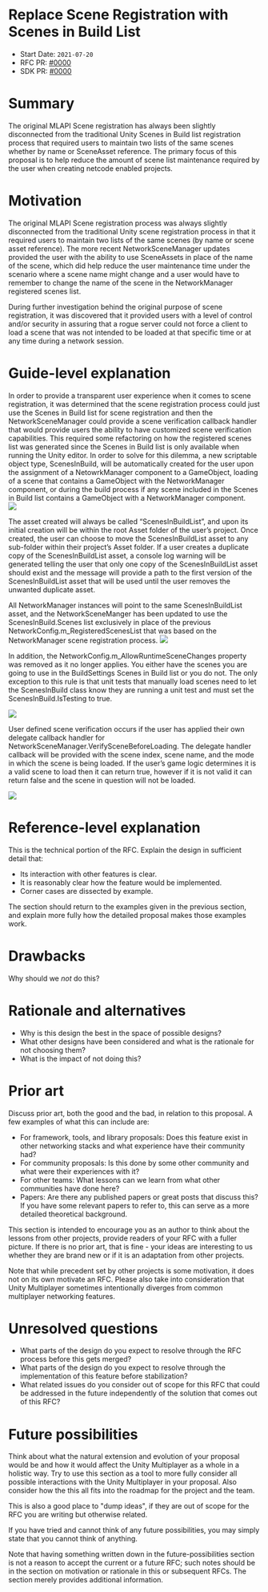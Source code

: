 # Replace Scene Registration with Scenes in Build List
[feature]: #feature

- Start Date: `2021-07-20`
- RFC PR: [#0000](https://github.com/Unity-Technologies/com.unity.multiplayer.rfcs/pull/0000)
- SDK PR: [#0000](https://github.com/Unity-Technologies/com.unity.multiplayer.mlapi/pull/0000)

# Summary
[summary]: #summary

The original MLAPI Scene registration has always been slightly disconnected from the traditional Unity Scenes in Build list registration process that required users to maintain two lists of the same scenes whether by name or SceneAsset reference.  The primary focus of this proposal is to help reduce the amount of scene list maintenance required by the user when creating netcode enabled projects.

# Motivation
[motivation]: #motivation

The original MLAPI Scene registration process was always slightly disconnected from the traditional Unity scene registration process in that it required users to maintain two lists of the same scenes (by name or scene asset reference).  The more recent NetworkSceneManager updates provided the user with the ability to use SceneAssets in place of the name of the scene, which did help reduce the user maintenance time under the scenario where a scene name might change and a user would have to remember to change the name of the scene in the NetworkManager registered scenes list.  

During further investigation behind the original purpose of scene registration, it was discovered that it provided users with a level of control and/or security in assuring that a rogue server could not force a client to load a scene that was not intended to be loaded at that specific time or at any time during a network session.


# Guide-level explanation
[guide-level-explanation]: #guide-level-explanation

In order to provide a transparent user experience when it comes to scene registration, it was determined that the scene registration process could just use the Scenes in Build list for scene registration and then the NetworkSceneManager could provide a scene verification callback handler that would provide users the ability to have customized scene verification capabilities.
This required some refactoring on how the registered scenes list was generated since the Scenes in Build list is only available when running the Unity editor.  In order to solve for this dilemma, a new scriptable object type, ScenesInBuild, will be automatically created for the user upon the assignment of a NetowrkManager component to a GameObject, loading of a scene that contains a GameObject with the NetworkManager component, or during the build process if any scene included in the Scenes in Build list contains a GameObject with a NetworkManager component.  
![](0000-remove-sceneregistration/rem-sceneregistration-1.png)

The asset created will always be called “ScenesInBuildList”, and upon its initial creation will be within the root Asset folder of the user’s project.  Once created, the user can choose to move the ScenesInBuildList asset to any sub-folder within their project’s Asset folder.  If a user creates a duplicate copy of the ScenesInBuildList asset, a console log warning will be generated telling the user that only one copy of the ScenesInBuildList asset should exist and the message will provide a path to the first version of the ScenesInBuildList asset that will be used until the user removes the unwanted duplicate asset.

All NetworkManager instances will point to the same ScenesInBuildList asset, and the NetworkSceneManger has been updated to use the ScenesInBuild.Scenes list exclusively in place of the previous NetworkConfig.m_RegisteredScenesList that was based on the NetworkManager scene registration process.
![](0000-remove-sceneregistration/rem-sceneregistration-2.png)

In addition, the NetworkConfig.m_AllowRuntimeSceneChanges property was removed as it no longer applies.  You either have the scenes you are going to use in the BuildSettings Scenes in Build list or you do not.  The only exception to this rule is that unit tests that manually load scenes need to let the ScenesInBuild class know they are running a unit test and must set the ScenesInBuild.IsTesting to true.

![](0000-remove-sceneregistration/rem-sceneregistration-3.png)

User defined scene verification occurs if the user has applied their own delegate callback handler for NetworkSceneManager.VerifySceneBeforeLoading.  The delegate handler callback will be provided with the scene index, scene name, and the mode in which the scene is being loaded.  If the user’s game logic determines it is a valid scene to load then it can return true, however if it is not valid it can return false and the scene in question will not be loaded.  

![](0000-remove-sceneregistration/rem-sceneregistration-4.png)


# Reference-level explanation
[reference-level-explanation]: #reference-level-explanation

This is the technical portion of the RFC. Explain the design in sufficient detail that:

- Its interaction with other features is clear.
- It is reasonably clear how the feature would be implemented.
- Corner cases are dissected by example.

The section should return to the examples given in the previous section, and explain more fully how the detailed proposal makes those examples work.

# Drawbacks
[drawbacks]: #drawbacks

Why should we _not_ do this?

# Rationale and alternatives
[rationale-and-alternatives]: #rationale-and-alternatives

- Why is this design the best in the space of possible designs?
- What other designs have been considered and what is the rationale for not choosing them?
- What is the impact of not doing this?

# Prior art
[prior-art]: #prior-art

Discuss prior art, both the good and the bad, in relation to this proposal. A few examples of what this can include are:

- For framework, tools, and library proposals: Does this feature exist in other networking stacks and what experience have their community had?
- For community proposals: Is this done by some other community and what were their experiences with it?
- For other teams: What lessons can we learn from what other communities have done here?
- Papers: Are there any published papers or great posts that discuss this? If you have some relevant papers to refer to, this can serve as a more detailed theoretical background.

This section is intended to encourage you as an author to think about the lessons from other projects, provide readers of your RFC with a fuller picture. If there is no prior art, that is fine - your ideas are interesting to us whether they are brand new or if it is an adaptation from other projects.

Note that while precedent set by other projects is some motivation, it does not on its own motivate an RFC. Please also take into consideration that Unity Multiplayer sometimes intentionally diverges from common multiplayer networking features.

# Unresolved questions
[unresolved-questions]: #unresolved-questions

- What parts of the design do you expect to resolve through the RFC process before this gets merged?
- What parts of the design do you expect to resolve through the implementation of this feature before stabilization?
- What related issues do you consider out of scope for this RFC that could be addressed in the future independently of the solution that comes out of this RFC?

# Future possibilities
[future-possibilities]: #future-possibilities

Think about what the natural extension and evolution of your proposal would be and how it would affect the Unity Multiplayer as a whole in a holistic way. Try to use this section as a tool to more fully consider all possible interactions with the Unity Multiplayer in your proposal. Also consider how the this all fits into the roadmap for the project and the team.

This is also a good place to "dump ideas", if they are out of scope for the RFC you are writing but otherwise related.

If you have tried and cannot think of any future possibilities, you may simply state that you cannot think of anything.

Note that having something written down in the future-possibilities section is not a reason to accept the current or a future RFC; such notes should be in the section on motivation or rationale in this or subsequent RFCs. The section merely provides additional information.

